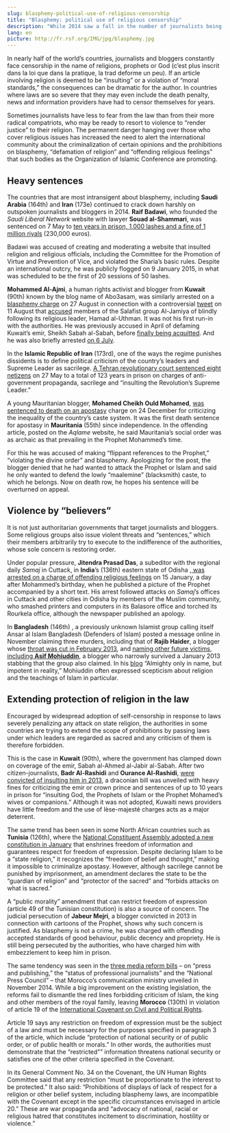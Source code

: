 ```yaml
---
slug: blasphemy-political-use-of-religious-censorship
title: "Blasphemy: political use of religious censorship"
description: "While 2014 saw a fall in the number of journalists being arrested or convicted for covering religious issues, more and more countries are using prohibitions on blasphemy and sacrilege to censor political criticism. Some leaders go so far as to use these prohibitions to pass laws banning any criticism of themselves or their political actions."
lang: en
picture: http://fr.rsf.org/IMG/jpg/blasphemy.jpg
---
```


In nearly half of the world’s countries, journalists and bloggers constantly face censorship in the name of religions, prophets or God (c’est plus inscrit dans la loi que dans la pratique, la trad deforme un peu). If an article involving religion is deemed to be “insulting” or a violation of “moral standards,” the consequences can be dramatic for the author. In countries where laws are so severe that they may even include the death penalty, news and information providers have had to censor themselves for years.

Sometimes journalists have less to fear from the law than from their more radical compatriots, who may be ready to resort to violence to “render justice” to their religion. The permanent danger hanging over those who cover religious issues has increased the need to alert the international community about the criminalization of certain opinions and the prohibitions on blasphemy, “defamation of religion” and “offending religious feelings” that such bodies as the Organization of Islamic Conference are promoting.

## Heavy sentences

The countries that are most intransigent about blasphemy, including **Saudi Arabia** (164th) and **Iran** (173e) continued to crack down harshly on outspoken journalists and bloggers in 2014. **Raif Badawi**, who founded the _Saudi Liberal Network_ website with lawyer **Souad al-Shammari**, was sentenced on 7 May to [ten years in prison, 1,000 lashes and a fine of 1 million riyals](http://en.rsf.org/arabie-saoudite-court-upholds-10-year-sentence-for-30-09-2014,46894.html) (230,000 euros).

Badawi was accused of creating and moderating a website that insulted religion and religious officials, including the Committee for the Promotion of Virtue and Prevention of Vice, and violated the Sharia’s basic rules. Despite an international outcry, he was publicly flogged on 9 January 2015, in what was scheduled to be the first of 20 sessions of 50 lashes.

**Mohammed Al-Ajmi**, a human rights activist and blogger from **Kuwait** (90th) known by the blog name of Abo3asam, was similarly arrested on a [blasphemy charge](http://www.bbc.com/news/blogs-trending-28972617?print=true) on 27 August in connection with a controversial [tweet](https://twitter.com/abo3asam/status/498917225315594240) on 11 August that [accused](http://www.chinatopix.com/articles/8357/20140830/kuwaiti-twitter-star-detained-for-offensive-tweet.htm) members of the Salafist group Al-Jamiya of blindly following its religious leader, Hamad al-Uthman. It was not his first run-in with the authorities. He was previously accused in April of defaming Kuwait’s emir, Sheikh Sabah al-Sabah, before [finally being acquitted](http://www.aljahra.net/?p=3288). And he was also briefly arrested [on 6 July](http://twitmail.com/email/153343094/9/false).

In the **Islamic Republic of Iran** (173rd), one of the ways the regime punishes dissidents is to define political criticism of the country’s leaders and Supreme Leader as sacrilege. [A Tehran revolutionary court sentenced eight netizens](http://en.rsf.org/conservative-courts-sentence-12-03-06-2014,46387.html) on 27 May to a total of 123 years in prison on charges of anti-government propaganda, sacrilege and “insulting the Revolution’s Supreme Leader.”

A young Mauritanian blogger, **Mohamed Cheikh Ould Mohamed**, [was sentenced to death on an apostasy](http://en.rsf.org/mauritania-call-for-young-blogger-s-death-31-12-2014,47435.html) charge on 24 December for criticizing the inequality of the country’s caste system. It was the first death sentence for apostasy in **Mauritania** (55th) since independence. In the offending article, posted on the _Aqlame_ website, he said Mauritania’s social order was as archaic as that prevailing in the Prophet Mohammed’s time.

For this he was accused of making “flippant references to the Prophet,” “violating the divine order” and blasphemy. Apologizing for the post, the blogger denied that he had wanted to attack the Prophet or Islam and said he only wanted to defend the lowly “maalemine” (blacksmith) caste, to which he belongs. Now on death row, he hopes his sentence will be overturned on appeal.

## Violence by “believers”

It is not just authoritarian governments that target journalists and bloggers. Some religious groups also issue violent threats and “sentences,” which their members arbitrarily try to execute to the indifference of the authorities, whose sole concern is restoring order.

Under popular pressure, **Jitendra Prasad Das**, a subeditor with the regional daily _Samaj_ in Cuttack, in **India**’s (136th) eastern state of Odisha ,[ was arrested on a charge of offending religious feelings](http://en.rsf.org/india-publication-of-mohamed-picture-16-01-2014,45734.html) on 15 January, a day after Mohammed’s birthday, when he published a picture of the Prophet accompanied by a short text. His arrest followed attacks on _Samaj_’s offices in Cuttack and other cities in Odisha by members of the Muslim community, who smashed printers and computers in its Balasore office and torched its Rourkela office, although the newspaper published an apology.

In **Bangladesh** (146th) , a previously unknown Islamist group calling itself Ansar al Islam Bangladesh (Defenders of Islam) posted a message online in November claiming three murders, including that of **Rajib Haider**, a blogger whose [throat was cut in February 2013](http://en.rsf.org/bangladesh-well-know-blogger-hacked-to-death-18-02-2013,44093.html), and [naming other future victims, including **Asif Mohiuddin**](http://en.rsf.org/bangladesh-bloggers-on-hit-list-posted-by-19-11-2014,47250.html), a blogger who narrowly survived a January 2013 stabbing that the group also claimed. In his [blog](http://www.somewhereinblog.net/blog/realAsifM) “Almighty only in name, but impotent in reality,” Mohiuddin often expressed scepticism about religion and the teachings of Islam in particular.

## Extending protection of religion in the law

Encouraged by widespread adoption of self-censorship in response to laws severely penalizing any attack on state religion, the authorities in some countries are trying to extend the scope of prohibitions by passing laws under which leaders are regarded as sacred and any criticism of them is therefore forbidden.

This is the case in **Kuwait** (90th), where the government has clamped down on coverage of the emir, Sabah al-Ahmed al-Jabir al-Sabah. After two citizen-journalists, **Badr Al-Rashidi** and **Ourance Al-Rashidi**, [were convicted of insulting him in 2013](http://en.rsf.org/kuwait-emir-pardons-everyone-jailed-for-07-08-2013,45028.html), a draconian bill was unveiled with heavy fines for criticizing the emir or crown prince and sentences of up to 10 years in prison for “insulting God, the Prophets of Islam or the Prophet Mohamed’s wives or companions.” Although it was not adopted, Kuwaiti news providers have little freedom and the use of lèse-majesté charges acts as a major deterrent.

The same trend has been seen in some North African countries such as **Tunisia** (126th), where the [National Constituent Assembly adopted a new constitution in January](http://fr.rsf.org/tunisie-constitution-tunisienne-rsf-16-01-2014,45741.html) that enshrines freedom of information and guarantees respect for freedom of expression. Despite declaring Islam to be a “state religion,” it recognizes the “freedom of belief and thought,” making it impossible to criminalize apostasy. However, although sacrilege cannot be punished by imprisonment, an amendment declares the state to be the “guardian of religion” and “protector of the sacred” and “forbids attacks on what is sacred.”

A “public morality” amendment that can restrict freedom of expression (article 49 of the Tunisian constitution) is also a source of concern. The judicial persecution of **Jabeur Mejri**, a blogger convicted in 2013 in connection with cartoons of the Prophet, shows why such concern is justified. As blasphemy is not a crime, he was charged with offending accepted standards of good behaviour, public decency and propriety. He is still being persecuted by the authorities, who have charged him with embezzlement to keep him in prison.

The same tendency was seen in the [three media reform bills](http://en.rsf.org/maroc-rwb-s-recommendations-on-morocco-s-21-11-2014,47260.html) – on “press and publishing,” the “status of professional journalists” and the “National Press Council” – that Morocco’s communication ministry unveiled in November 2014. While a big improvement on the existing legislation, the reforms fail to dismantle the red lines forbidding criticism of Islam, the king and other members of the royal family, leaving **Morocco** (130th) in violation of article 19 of the [International Covenant on Civil and Political Rights](http://www.ohchr.org/EN/ProfessionalInterest/Pages/CCPR.aspx).

Article 19 says any restriction on freedom of expression must be the subject of a law and must be necessary for the purposes specified in paragraph 3 of the article, which include “protection of national security or of public order, or of public health or morals.” In other words, the authorities must demonstrate that the “restricted”” information threatens national security or satisfies one of the other criteria specified in the Covenant.

In its General Comment No. 34 on the Covenant, the UN Human Rights Committee said that any restriction “must be proportionate to the interest to be protected.” It also said: “Prohibitions of displays of lack of respect for a religion or other belief system, including blasphemy laws, are incompatible with the Covenant except in the specific circumstances envisaged in article 20.” These are war propaganda and “advocacy of national, racial or religious hatred that constitutes incitement to discrimination, hostility or violence.”
